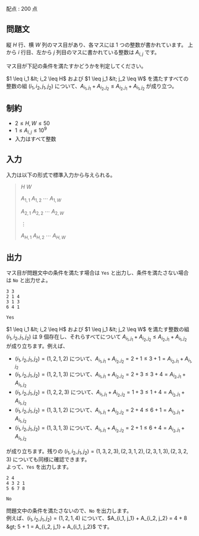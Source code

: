 配点 : $200$ 点

## 問題文

縦 $H$ 行、横 $W$ 列のマス目があり、各マスには $1$ つの整数が書かれています。
上から $i$ 行目、左から $j$ 列目のマスに書かれている整数は $A_{i, j}$ です。

マス目が下記の条件を満たすかどうかを判定してください。

$1 \leq i_1 &lt; i_2 \leq H$ および $1 \leq j_1 &lt; j_2 \leq W$ を満たすすべての整数の組 $(i_1, i_2, j_1, j_2)$ について、$A_{i_1, j_1} + A_{i_2, j_2} \leq A_{i_2, j_1} + A_{i_1, j_2}$ が成り立つ。

## 制約

- $2 \leq H, W \leq 50$
- $1 \leq A_{i, j} \leq 10^9$
- 入力はすべて整数

## 入力

入力は以下の形式で標準入力から与えられる。

> $H$ $W$
> 
> $A_{1, 1}$ $A_{1, 2}$ $\cdots$ $A_{1, W}$
> 
> $A_{2, 1}$ $A_{2, 2}$ $\cdots$ $A_{2, W}$
> 
> $\vdots$
> 
> $A_{H, 1}$ $A_{H, 2}$ $\cdots$ $A_{H, W}$

## 出力

マス目が問題文中の条件を満たす場合は `Yes` と出力し、条件を満たさない場合は `No` と出力せよ。

```input1
3 3
2 1 4
3 1 3
6 4 1
```

```output1
Yes
```

$1 \leq i_1 &lt; i_2 \leq H$ および $1 \leq j_1 &lt; j_2 \leq W$ を満たす整数の組 $(i_1, i_2, j_1, j_2)$ は $9$ 個存在し、それらすべてについて $A_{i_1, j_1} + A_{i_2, j_2} \leq A_{i_2, j_1} + A_{i_1, j_2}$ が成り立ちます。例えば、

- $(i_1, i_2, j_1, j_2) = (1, 2, 1, 2)$ について、$A_{i_1, j_1} + A_{i_2, j_2} = 2 + 1 \leq 3 + 1 = A_{i_2, j_1} + A_{i_1, j_2}$
- $(i_1, i_2, j_1, j_2) = (1, 2, 1, 3)$ について、$A_{i_1, j_1} + A_{i_2, j_2} = 2 + 3 \leq 3 + 4 = A_{i_2, j_1} + A_{i_1, j_2}$
- $(i_1, i_2, j_1, j_2) = (1, 2, 2, 3)$ について、$A_{i_1, j_1} + A_{i_2, j_2} = 1 + 3 \leq 1 + 4 = A_{i_2, j_1} + A_{i_1, j_2}$
- $(i_1, i_2, j_1, j_2) = (1, 3, 1, 2)$ について、$A_{i_1, j_1} + A_{i_2, j_2} = 2 + 4 \leq 6 + 1 = A_{i_2, j_1} + A_{i_1, j_2}$
- $(i_1, i_2, j_1, j_2) = (1, 3, 1, 3)$ について、$A_{i_1, j_1} + A_{i_2, j_2} = 2 + 1 \leq 6 + 4 = A_{i_2, j_1} + A_{i_1, j_2}$

が成り立ちます。残りの $(i_1, i_2, j_1, j_2) = (1, 3, 2, 3), (2, 3, 1, 2), (2, 3, 1, 3), (2, 3, 2, 3)$ についても同様に確認できます。<br>
よって、`Yes` を出力します。

```input2
2 4
4 3 2 1
5 6 7 8
```

```output2
No
```

問題文中の条件を満たさないので、`No` を出力します。<br>
例えば、$(i_1, i_2, j_1, j_2) = (1, 2, 1, 4)$ について、$A_{i_1, j_1} + A_{i_2, j_2} = 4 + 8 &gt; 5 + 1 = A_{i_2, j_1} + A_{i_1, j_2}$ です。